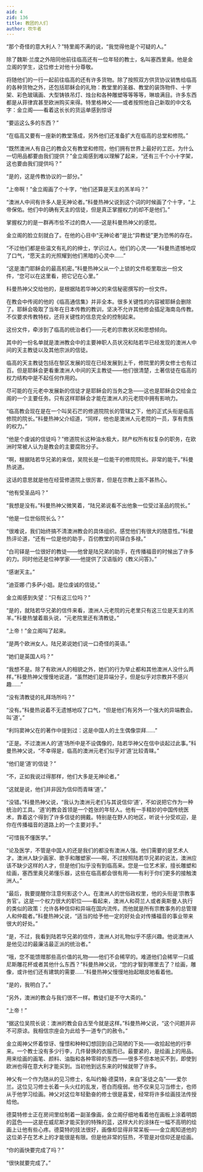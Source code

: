 ```yaml
---
aid: 4
zid: 136
title: 教团的人们
author: 吹牛者
---
```


“那个奇怪的意大利人？”特里阁不满的说，“我觉得他是个可疑的人。”

除了魏斯·兰度之外陪同他前往临高还有一位年轻的教士，名叫塞西里奥。他是金立阁的学生，这位修士对他十分尊敬。

将随他们的一行一起前往临高的还有许多货物。除了按照双方供货协议销售给临高的各种货物之外，还包括耶稣会的礼物：教堂里的圣器、教堂的装饰物件、十字架、彩色玻璃画、大型铸铁吊灯、烛台和各种雕塑等等等等，琳琅满目。许多东西都是从菲律宾甚至欧洲购买来得。特里格神父——或者按照他自己新取的中文名字：金立阁——看着这长长的货运单感到惊讶

“要运这么多的东西？”

“在临高又要有一座新的教堂落成，另外他们还准备扩大在临高的总堂和修院。”

“既然澳洲人有自己的教会又有教堂和修院，他们拥有世界上最好的工匠。为什么一切用品都要由我们提供？”金立阁感到难以理解了起来，“还有三千个小十字架，这也要由我们提供吗？”

“是的，这是传教协议的一部分。”

“上帝啊！”金立阁画了个十字，“他们还算是天主的羔羊吗？”

“澳洲人中间有许多人是无神论者。”科曼热神父说到这个词的时候画了个十字，“上帝保佑。他们中的确有天主的信徒，但是真正掌握权力的却不是他们。”

掌握权力的是一群再市侩不过的商人——这是科曼热神父的感觉。

金立阁的脸立刻就白了。在他的心目中“无神论者”是比“异教徒”更为恐怖的存在。

“不过他们都是些温文有礼的的绅士，学识过人。他们的心灵——”科曼热遗憾地叹了口气，“愿天主的光照耀到他们黑暗的心灵中……”

“这是澳门耶稣会的最高机密。”科曼热神父从一个上锁的文件柜里取出一份文件，“您可以在这里看，把它记在心里。”

科曼热神父交给他的，是根据陆若华神父的来信秘密撰写的一份文件。

在教会中传阅的他的《临高通信集》并非全本。很多关键性的内容被耶稣会删除了。耶稣会吸取了当年在日本传教的教训，坚决不允许其他修会插足海南岛传教。不仅要求传教特权，还将关键性的信息完全的控制起来。

这份文件，牵涉到了临高的统治者们——元老的宗教状况和思想倾向。

其中的一份名单就是澳洲教会中的主要神职人员状况和陆若华已经发现的澳洲人中间的天主教徒以及其他宗派的信徒。

临高的天主教徒包括在黎区发展的现在已经发展到上千，修院里的男女修士也有过百。但是耶稣会更看重澳洲人中间的天主教徒——他们很清楚，土著信徒在临高的权力结构中是不起任何作用的。

尽可能的在元老中发展新的信徒才是耶稣会的当务之急——这也是耶稣会交给金立阁的一个主要任务。只有这样耶稣会才能在澳洲人的元老院中拥有影响力。

“临高教会现在是在一个叫吴石芒的修道院院长的管辖之下，他的正式头衔是临高修院的院长。”科曼热神父介绍道，“同样，他也是澳洲人元老院的一员，享有贵族的权力。”

“他是个虔诚的信徒吗？”修道院长这种油水极大，财产权所有权复杂的职务，在欧洲时常被人认为是教会的主要腐败分子。

“啊，根据陆若华兄弟的来信，吴院长是一位能干的修院院长。非常的能干。”科曼热说道。

这话的意思就是他在经营修道院上很厉害，但是在宗教上面不甚热心。

“他有受圣品吗？”

“我想是没有。”科曼热神父微笑着，“陆兄弟说看不出他象一位受过圣品的院长。”

“他是一位世俗院长么？”

“很难说，我们始终搞不清澳洲教会的具体组织。感觉他们有很大的随意性。”科曼热评论道，“还有一位是他的助手，百仞教堂的司铎白多禄。”

“白司铎是一位很好的教徒——他曾是陆兄弟的助手，在传播福音的时候出了许多的力。同时他还是位神学家——他提供了汉语版的《教义问答》。”

“感谢天主。”

“迪亚娜·门多萨小姐。是位虔诚的信徒。”

金立阁感到失望：“只有这三位吗？”

“是的，就陆若华兄弟的信件来看，澳洲人元老院的元老里只有这三位是天主的羔羊。”科曼热皱着眉头说，“元老院里还有清教徒。”

“上帝！”金立阁叫了起来。

“是两个欧洲女人。陆兄弟说她们说一口奇怪的英语。”

“她们是英国人吗？”

“我想不是。除了有欧洲人的相貌之外，她们的行为举止都和其他澳洲人没什么两样。”科曼热神父慢慢地说道，“虽然她们是异端分子，但是似乎对宗教并不感兴趣……”

“没有清教徒的礼拜场所吗？”

“没有。”科曼热说着不无遗憾地叹了口气，“但是他们有另外一个强大的异端教会。叫‘道’。”

“利玛窦神父在的著作中提到过：这是中国人的土生偶像崇拜……”

“正是。不过澳洲人的‘道’场所中是不设偶像的，陆若华神父在信中谈起过此事。”科曼热神父说，“不幸得是，临高的澳洲元老们似乎对‘道’比较青睐。”

“他们是‘道’的信徒？”

“不，正如我说过得那样，他们大多是无神论者。”

“这就是说，他们并非因为信仰而青睐‘道’。”

“没错。”科曼热神父说，“我认为澳洲元老们与其说信仰‘道’，不如说把它作为一种统治的工具。‘道’的教会首领是一个姓张的年轻人。他有一手精妙的中国传统医术，靠着这个得到了许多信徒的拥戴。特别是在野人的地区，听说十分受欢迎，是你在传播福音的道路上的一个主要对手。”

“可惜我不懂医学。”

“论及医学，不管是中国人的还是我们的都没有澳洲人强。他们需要的是艺术人才。澳洲人缺少画家、歌手和雕塑家——啊，不过按照陆若华兄弟的说法，澳洲应该不缺少这样的人才，但是他们似乎没有到临高来。您是一位艺术家，擅长雕塑和绘画，塞西里奥兄弟懂乐器，这些在临高都会很有用——有利于你们更多的接触澳洲人。”

“最后，我要提醒你注意何影这个人。在澳洲人的世俗政权里，他的头衔是‘宗教事务官’。这是一个权力很大的职位——看起来，澳洲人和荷兰人或者奥斯曼人执行的类似的政策：允许各种信仰和异端在国内流传。而他就是所有宗教事务的总管理人和仲裁者。”科曼热神父说，“适当的给予他一定的好处会对传播福音的事业带来很大的好处。”

“是，不过，我看到陆若华兄弟的信件，澳洲人对礼物似乎不感兴趣。他说澳洲人是他见过的最廉洁最正派的统治者。”

“哦，您不能馈赠那些高价值的礼物——他们不会稀罕的。难道他们会稀罕一只威尼斯雕花杯或者其他什么东西？”科曼热神父说，“您的才智到哪里去了？绘画，雕像，或许他们还有建筑的需要……”科曼热神父慢慢地抬起眼皮地看着他。

“是的，我明白了。”

“另外，澳洲的教会与我们很不一样。教徒们是不守大斋的。”

“上帝！”

“据这位吴院长说：澳洲的教会自古至今就是这样。”科曼热神父说，“这个问题并非不可原谅。我相信宗座会为此给予一道专门的赦令。”

金立阁神父怀着惊讶、憧憬和种种幻想回到自己简陋的下处——收拾起他的行李来。一个教士没有多少行李，几件替换的衣服而已。最要紧的，是绘画上的用品。用来绘画的画笔、颜料、油脂和各种零碎的东西——很多不但本地买不到，即使到欧洲也得在意大利才能买到。当初他到远东来的时候就带了许多。

神父有一个作为随从的见习修士，名叫约翰·德莫特，来自“圣徒之岛”——爱尔兰。这位见习修士长着一头火红的乱发，苍白而瘦弱。他不仅来见习当修士，也师从于他学习绘画。神父对这位年轻勤奋的修士很是喜爱，经常将许多绘画技法传授给他。

德莫特修士正在房间里绘制着一副圣像画，金立阁仔细地看着他在画板上涂着明朗的蓝色——这是在威尼斯才能买到的特殊的蓝，这样大片的涂抹在一幅不高明的绘画上让他有些心疼。德莫特的技法很好，画像却显得非常呆板——金立阁知道他的这位弟子在艺术上的才能很是有限。但是他非常的狂热，不管是对信仰还是绘画。

“你的画快要完成了吗？”

“很快就要完成了。”
